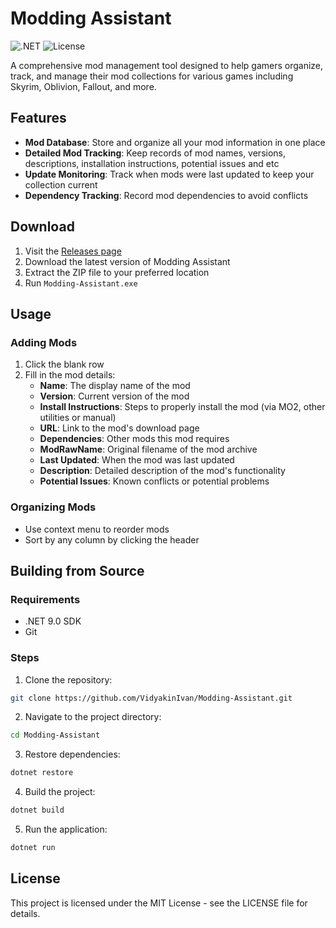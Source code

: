 # Modding Assistant

![.NET](https://img.shields.io/badge/.NET-9.0-purple)
![License](https://img.shields.io/badge/License-MIT-green)

A comprehensive mod management tool designed to help gamers organize, track, and manage their mod collections for various games including Skyrim, Oblivion, Fallout, and more.

## Features

- **Mod Database**: Store and organize all your mod information in one place
- **Detailed Mod Tracking**: Keep records of mod names, versions, descriptions, installation instructions, potential issues and etc
- **Update Monitoring**: Track when mods were last updated to keep your collection current
- **Dependency Tracking**: Record mod dependencies to avoid conflicts

## Download
1. Visit the [Releases page](https://github.com/VidyakinIvan/Modding-Assistant/releases)
2. Download the latest version of Modding Assistant
3. Extract the ZIP file to your preferred location
4. Run `Modding-Assistant.exe`

## Usage

### Adding Mods
1. Click the blank row
2. Fill in the mod details:
   - **Name**: The display name of the mod
   - **Version**: Current version of the mod
   - **Install Instructions**: Steps to properly install the mod (via MO2, other utilities or manual)
   - **URL**: Link to the mod's download page
   - **Dependencies**: Other mods this mod requires
   - **ModRawName**: Original filename of the mod archive
   - **Last Updated**: When the mod was last updated
   - **Description**: Detailed description of the mod's functionality
   - **Potential Issues**: Known conflicts or potential problems

### Organizing Mods
- Use context menu to reorder mods
- Sort by any column by clicking the header

## Building from Source

### Requirements
- .NET 9.0 SDK
- Git

### Steps
1. Clone the repository:
```bash
git clone https://github.com/VidyakinIvan/Modding-Assistant.git
```
2. Navigate to the project directory:
```bash
cd Modding-Assistant
```
3. Restore dependencies:
```bash
dotnet restore
```
4. Build the project:
```bash
dotnet build
```
5. Run the application:
```bash
dotnet run
```

## License
This project is licensed under the MIT License - see the LICENSE file for details.
